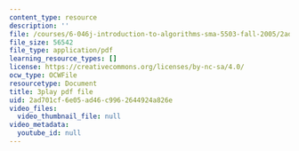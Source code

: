 ```yaml
---
content_type: resource
description: ''
file: /courses/6-046j-introduction-to-algorithms-sma-5503-fall-2005/2ad701cf6e05ad46c9962644924a826e_-EQTVuAhSFY.pdf
file_size: 56542
file_type: application/pdf
learning_resource_types: []
license: https://creativecommons.org/licenses/by-nc-sa/4.0/
ocw_type: OCWFile
resourcetype: Document
title: 3play pdf file
uid: 2ad701cf-6e05-ad46-c996-2644924a826e
video_files:
  video_thumbnail_file: null
video_metadata:
  youtube_id: null
---
```


